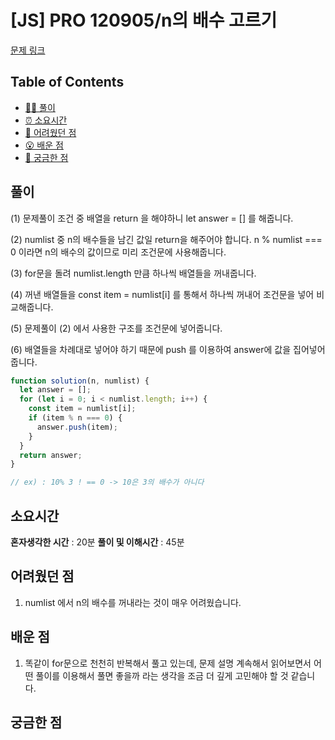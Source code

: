 <!-- 제목으로 다음과 같은 내용으로 작성해주세요 ! -->
<!-- 📚 언어 : e.g. Javascript -> [JS], Python -> [Python]  -->
<!-- 📕 백준 : BOJ 문제번호/문제제목 e.g. BOJ 2577/숫자의 개수 -->
<!-- 📗 프로그래머스 : PRO 문제번호/문제제목 e.g. PRO 120812/최빈값 구하기 -->
<!-- 💁🏻 백준허브를 사용하시면 프로그래머스의 문제번호도 확인하실 수 있습니다 -->

# [JS] PRO 120905/n의 배수 고르기

<!-- 아래에 # 을 지우고 문제 링크를 입력해주세요 ! -->

[문제 링크](https://school.programmers.co.kr/learn/courses/30/lessons/120905)

## Table of Contents

- [✍🏻 풀이](#풀이)
- [⏰ 소요시간](#소요시간)
- [🫠 어려웠던 점](#어려웠던-점)
- [😮 배운 점](#배운-점)
- [🤔 궁금한 점](#궁금한-점)

## 풀이

<!-- ```옆에 사용하는 언어를 기입하세요 e.g. javascript, python -->

(1) 문제풀이 조건 중 배열을 return 을 해야하니 let answer = [] 를 해줍니다.

(2) numlist 중 n의 배수들을 남긴 값일 return을 해주어야 합니다. n % numlist === 0 이라면 n의 배수의 값이므로 미리 조건문에 사용해줍니다.

(3) for문을 돌려 numlist.length 만큼 하나씩 배열들을 꺼내줍니다.

(4) 꺼낸 배열들을 const item = numlist[i] 를 통해서 하나씩 꺼내어 조건문을 넣어 비교해줍니다.

(5) 문제풀이 (2) 에서 사용한 구조를 조건문에 넣어줍니다.

(6) 배열들을 차례대로 넣어야 하기 때문에 push 를 이용하여 answer에 값을 집어넣어줍니다.

```js
function solution(n, numlist) {
  let answer = [];
  for (let i = 0; i < numlist.length; i++) {
    const item = numlist[i];
    if (item % n === 0) {
      answer.push(item);
    }
  }
  return answer;
}

// ex) : 10% 3 ! == 0 -> 10은 3의 배수가 아니다
```

## 소요시간

**혼자생각한 시간** : 20분
**풀이 및 이해시간** : 45분

## 어려웠던 점

1. numlist 에서 n의 배수를 꺼내라는 것이 매우 어려웠습니다.

## 배운 점

1. 똑같이 for문으로 천천히 반복해서 풀고 있는데, 문제 설명 계속해서 읽어보면서 어떤 풀이를 이용해서 풀면 좋을까 라는 생각을 조금 더 깊게 고민해야 할 것 같습니다.

## 궁금한 점
